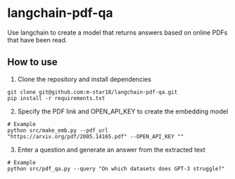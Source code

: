 # langchain-pdf-qa

Use langchain to create a model that returns answers based on online PDFs that have been read.

## How to use

1. Clone the repository and install dependencies
```
git clone git@github.com:m-star18/langchain-pdf-qa.git
pip install -r requirements.txt
```

2. Specify the PDF link and OPEN_API_KEY to create the embedding model
```
# Example
python src/make_emb.py --pdf_url "https://arxiv.org/pdf/2005.14165.pdf" --OPEN_API_KEY ""
```

3. Enter a question and generate an answer from the extracted text
```
# Example
python src/pdf_qa.py --query "On which datasets does GPT-3 struggle?"
```
